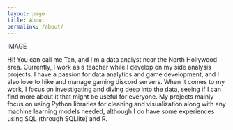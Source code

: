 ```yaml
---
layout: page
title: About
permalink: /about/
---
```


IMAGE

Hi! You can call me Tan, and I'm a data analyst near the North Hollywood area. Currently, I work as a teacher while I develop on my side analysis projects. I have a passion for data analytics and game development, and I also love to hike and manage gaming discord servers. When it comes to my work, I focus on investigating and diving deep into the data, seeing if I can find more about it that might be useful for everyone. My projects mainly focus on using Python libraries for cleaning and visualization along with any machine learning models needed, although I do have some experiences using SQL (through SQLlite) and R.
